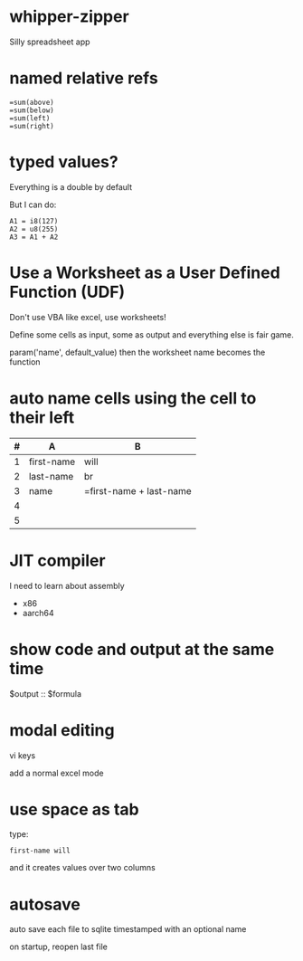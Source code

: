 # whipper-zipper

Silly spreadsheet app

# named relative refs

    =sum(above)
    =sum(below)
    =sum(left)
    =sum(right)

# typed values?

Everything is a double by default

But I can do:

    A1 = i8(127)
    A2 = u8(255)
    A3 = A1 + A2


# Use a Worksheet as a User Defined Function (UDF)

Don't use VBA like excel, use worksheets!

Define some cells as input, some as output and everything else is fair game.

param('name', default_value)
then the worksheet name becomes the function

# auto name cells using the cell to their left

|#|A         |B                      |
|-|----------|-----------------------|
|1|first-name|will                   |
|2|last-name |br                     |
|3|name      |=first-name + last-name|
|4|          |                       |
|5|          |                       |

# JIT compiler

I need to learn about assembly

- x86
- aarch64

# show code and output at the same time

$output :: $formula


# modal editing
vi keys

add a normal excel mode

# use space as tab

type:

    first-name will

and it creates values over two columns

# autosave

auto save each file to sqlite
timestamped with an optional name

on startup, reopen last file

